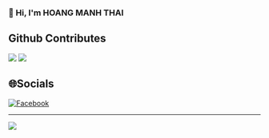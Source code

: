 ### 👋 Hi, I'm HOANG MANH THAI 

## Github Contributes
![](https://github-readme-stats-five-virid-40.vercel.app/api?username=hoangmanhthai&show_icons=true&theme=transparent)
![](https://github-readme-stats-five-virid-40.vercel.app/api/top-langs/?username=hoangmanhthai&bg_color=FFFFFF00&text_color=179fa3&layout=compact&hide=CSS&langs_count=10&custom_title=Ngôn%20Ngữ%20Hay%20Dùng)<br/>

## 🌐Socials

[![Facebook](https://img.shields.io/badge/Facebook-%231877F2.svg?logo=Facebook&logoColor=white)](https://facebook.com/hoangmanhthai.2302)

---
![](https://komarev.com/ghpvc/?username=hoangmanhthai&label=Visitors+Count&color=brightgreen)
